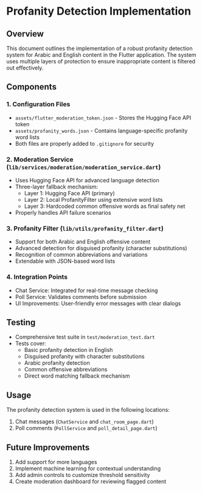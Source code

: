# Profanity Detection Implementation

## Overview
This document outlines the implementation of a robust profanity detection system for Arabic and English content in the Flutter application. The system uses multiple layers of protection to ensure inappropriate content is filtered out effectively.

## Components

### 1. Configuration Files
- `assets/flutter_moderation_token.json` - Stores the Hugging Face API token
- `assets/profanity_words.json` - Contains language-specific profanity word lists
- Both files are properly added to `.gitignore` for security

### 2. Moderation Service (`lib/services/moderation/moderation_service.dart`)
- Uses Hugging Face API for advanced language detection
- Three-layer fallback mechanism:
  - Layer 1: Hugging Face API (primary)
  - Layer 2: Local ProfanityFilter using extensive word lists
  - Layer 3: Hardcoded common offensive words as final safety net
- Properly handles API failure scenarios

### 3. Profanity Filter (`lib/utils/profanity_filter.dart`)
- Support for both Arabic and English offensive content
- Advanced detection for disguised profanity (character substitutions)
- Recognition of common abbreviations and variations
- Extendable with JSON-based word lists

### 4. Integration Points
- Chat Service: Integrated for real-time message checking
- Poll Service: Validates comments before submission
- UI Improvements: User-friendly error messages with clear dialogs

## Testing
- Comprehensive test suite in `test/moderation_test.dart`
- Tests cover:
  - Basic profanity detection in English
  - Disguised profanity with character substitutions
  - Arabic profanity detection
  - Common offensive abbreviations
  - Direct word matching fallback mechanism

## Usage
The profanity detection system is used in the following locations:
1. Chat messages (`ChatService` and `chat_room_page.dart`)
2. Poll comments (`PollService` and `poll_detail_page.dart`)

## Future Improvements
1. Add support for more languages
2. Implement machine learning for contextual understanding
3. Add admin controls to customize threshold sensitivity
4. Create moderation dashboard for reviewing flagged content
